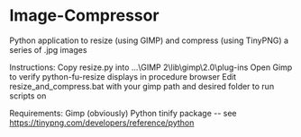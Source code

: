 # Image-Compressor
Python application to resize (using GIMP) and compress (using TinyPNG) a series of .jpg images

Instructions:
	Copy resize.py into ...\GIMP 2\lib\gimp\2.0\plug-ins
	Open Gimp to verify python-fu-resize displays in procedure browser
	Edit resize_and_compress.bat with your gimp path and desired folder to run scripts on

Requirements:
	Gimp (obviously)
	Python
	tinify package -- see https://tinypng.com/developers/reference/python